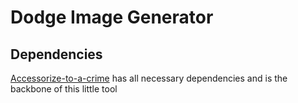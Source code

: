 # Dodge Image Generator

## Dependencies
[Accessorize-to-a-crime](https://github.com/mahmoods01/accessorize-to-a-crime) has all necessary dependencies and is the backbone of this little tool
